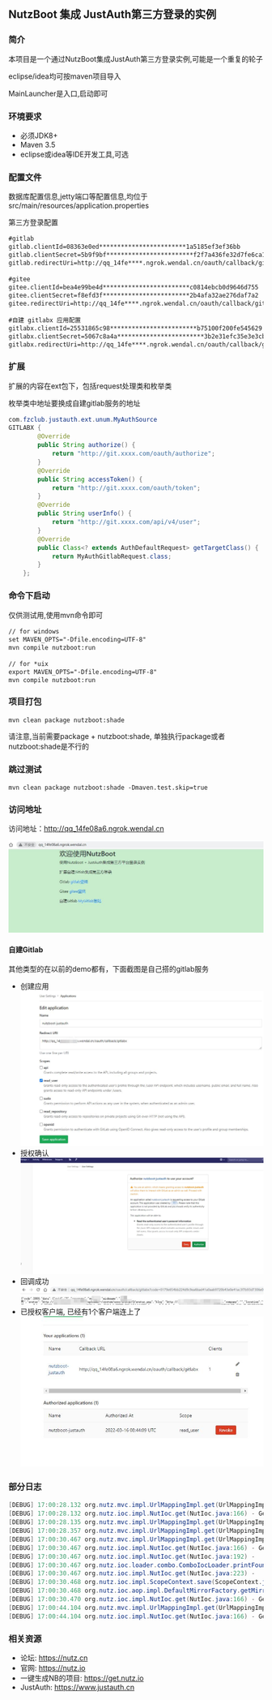 ## NutzBoot 集成 JustAuth第三方登录的实例

### 简介

本项目是一个通过NutzBoot集成JustAuth第三方登录实例,可能是一个重复的轮子

eclipse/idea均可按maven项目导入

MainLauncher是入口,启动即可

### 环境要求

* 必须JDK8+
* Maven 3.5
* eclipse或idea等IDE开发工具,可选

### 配置文件

数据库配置信息,jetty端口等配置信息,均位于src/main/resources/application.properties

第三方登录配置
```
#gitlab
gitlab.clientId=08363e0ed************************1a5185ef3ef36bb
gitlab.clientSecret=5b9f9bf************************f2f7a436fe32d7fe6ca14
gitlab.redirectUri=http://qq_14fe****.ngrok.wendal.cn/oauth/callback/gitlab

#gitee
gitee.clientId=bea4e99be4d************************c0814ebcb0d9646d755
gitee.clientSecret=f8efd3f************************2b4afa32ae276daf7a2
gitee.redirectUri=http://qq_14fe****.ngrok.wendal.cn/oauth/callback/gitee

#自建 gitlabx 应用配置
gitlabx.clientId=25531865c98************************b75100f200fe545629
gitlabx.clientSecret=5067c8a4a************************3b2e31efc35e3e3cb4d3a39a3d
gitlabx.redirectUri=http://qq_14fe****.ngrok.wendal.cn/oauth/callback/gitlabx
```
### 扩展

扩展的内容在ext包下，包括request处理类和枚举类

枚举类中地址要换成自建gitlab服务的地址
```java
com.fzclub.justauth.ext.unum.MyAuthSource
GITLABX {
        @Override
        public String authorize() {
            return "http://git.xxxx.com/oauth/authorize";
        }
        @Override
        public String accessToken() {
            return "http://git.xxxx.com/oauth/token";
        }
        @Override
        public String userInfo() {
            return "http://git.xxxx.com/api/v4/user";
        }
        @Override
        public Class<? extends AuthDefaultRequest> getTargetClass() {
            return MyAuthGitlabRequest.class;
        }
    };
```

### 命令下启动

仅供测试用,使用mvn命令即可

```
// for windows
set MAVEN_OPTS="-Dfile.encoding=UTF-8"
mvn compile nutzboot:run

// for *uix
export MAVEN_OPTS="-Dfile.encoding=UTF-8"
mvn compile nutzboot:run
```

### 项目打包

```
mvn clean package nutzboot:shade
```

请注意,当前需要package + nutzboot:shade, 单独执行package或者nutzboot:shade是不行的


### 跳过测试
```
mvn clean package nutzboot:shade -Dmaven.test.skip=true
```

### 访问地址
访问地址：http://qq_14fe08a6.ngrok.wendal.cn

![avatar](pics/index.jpg)

#### 自建Gitlab
其他类型的在以前的demo都有，下面截图是自己搭的gitlab服务
- 创建应用
  ![avatar](pics/mygitlab_app.jpg)
- 授权确认
  ![avatar](pics/mygitlab_auth.jpg)
- 回调成功
  ![avatar](pics/mygitlab_ok.jpg)
- 已授权客户端, 已经有1个客户端连上了
  ![avatar](pics/mygitlab_list.jpg)

### 部分日志
```java
[DEBUG] 17:00:28.132 org.nutz.mvc.impl.UrlMappingImpl.get(UrlMappingImpl.java:103) - Found mapping for [GET] path=/ : MainLauncher.index(MainLauncher.java:14)
[DEBUG] 17:00:28.132 org.nutz.ioc.impl.NutIoc.get(NutIoc.java:166) - Get 'mainLauncher'<class com.fzclub.justauth.MainLauncher>
[DEBUG] 17:00:28.135 org.nutz.mvc.impl.UrlMappingImpl.get(UrlMappingImpl.java:112) - Search mapping for [GET] path=/index : NOT Action match
[DEBUG] 17:00:28.357 org.nutz.mvc.impl.UrlMappingImpl.get(UrlMappingImpl.java:112) - Search mapping for [GET] path=/user/query : NOT Action match
[DEBUG] 17:00:30.467 org.nutz.mvc.impl.UrlMappingImpl.get(UrlMappingImpl.java:103) - Found mapping for [GET] path=/oauth/login/gitlabx : OauthMudule.login(OauthMudule.java:37)
[DEBUG] 17:00:30.467 org.nutz.ioc.impl.NutIoc.get(NutIoc.java:166) - Get 'oauthMudule'<class com.fzclub.justauth.module.OauthMudule>
[DEBUG] 17:00:30.467 org.nutz.ioc.impl.NutIoc.get(NutIoc.java:192) - 	 >> Load definition name=oauthMudule
[DEBUG] 17:00:30.467 org.nutz.ioc.loader.combo.ComboIocLoader.printFoundIocBean(ComboIocLoader.java:226) - Found IocObject(oauthMudule) in AnnotationIocLoader(packages=[com.fzclub.justauth])
[DEBUG] 17:00:30.467 org.nutz.ioc.impl.NutIoc.get(NutIoc.java:223) - 	 >> Make...'oauthMudule'<class com.fzclub.justauth.module.OauthMudule>
[DEBUG] 17:00:30.468 org.nutz.ioc.impl.ScopeContext.save(ScopeContext.java:65) - Save object 'oauthMudule' to [app] 
[DEBUG] 17:00:30.468 org.nutz.ioc.aop.impl.DefaultMirrorFactory.getMirror(DefaultMirrorFactory.java:76) - Load class com.fzclub.justauth.module.OauthMudule without AOP
[DEBUG] 17:00:30.470 org.nutz.ioc.impl.NutIoc.get(NutIoc.java:166) - Get 'conf'<class org.nutz.ioc.impl.PropertiesProxy>
[DEBUG] 17:00:44.104 org.nutz.mvc.impl.UrlMappingImpl.get(UrlMappingImpl.java:103) - Found mapping for [GET] path=/oauth/callback/gitlabx : OauthMudule.callback(OauthMudule.java:50)
[DEBUG] 17:00:44.104 org.nutz.ioc.impl.NutIoc.get(NutIoc.java:166) - Get 'oauthMudule'<class com.fzclub.justauth.module.OauthMudule>
```
### 相关资源

* 论坛: https://nutz.cn
* 官网: https://nutz.io
* 一键生成NB的项目: https://get.nutz.io
* JustAuth: https://www.justauth.cn
